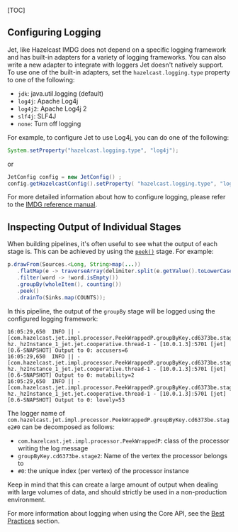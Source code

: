 [TOC]

## Configuring Logging

Jet, like Hazelcast IMDG does not depend on a specific logging framework
and has built-in adapters for a variety of logging frameworks. You can
also write a new adapter to integrate with loggers Jet doesn't natively
support. To use one of the built-in adapters, set the
`hazelcast.logging.type` property to one of the following:

* `jdk`: java.util.logging (default)
* `log4j`: Apache Log4j
* `log4j2`: Apache Log4j 2
* `slf4j`: SLF4J
* `none`: Turn off logging

For example, to configure Jet to use Log4j, you can do one of the following:

```java
System.setProperty("hazelcast.logging.type", "log4j");
```

or

```java
JetConfig config = new JetConfig() ;
config.getHazelcastConfig().setProperty( "hazelcast.logging.type", "log4j" );
```

For more detailed information about how to configure logging, please
refer to the
[IMDG reference manual](http://docs.hazelcast.org/docs/3.9/manual/html-single/index.html#logging-configuration).

## Inspecting Output of Individual Stages

When building pipelines, it's often useful to see what the  output of
each stage is. This can be achieved by using the
[`peek()`](http://docs.hazelcast.org/docs/jet/0.5/javadoc/com/hazelcast/jet/ComputeStage.html#peek--)
stage. For example:

```java
p.drawFrom(Sources.<Long, String>map(...))
   .flatMap(e -> traverseArray(delimiter.split(e.getValue().toLowerCase())))
   .filter(word -> !word.isEmpty())
   .groupBy(wholeItem(), counting())
   .peek()
   .drainTo(Sinks.map(COUNTS));
```

In this pipeline, the output of the `groupBy` stage will be logged using
the configured logging framework:

```
16:05:29,650  INFO || - [com.hazelcast.jet.impl.processor.PeekWrappedP.groupByKey.cd6373be.stage2#0] hz._hzInstance_1_jet.jet.cooperative.thread-1 - [10.0.1.3]:5701 [jet] [0.6-SNAPSHOT] Output to 0: accusers=6
16:05:29,650  INFO || - [com.hazelcast.jet.impl.processor.PeekWrappedP.groupByKey.cd6373be.stage2#0] hz._hzInstance_1_jet.jet.cooperative.thread-1 - [10.0.1.3]:5701 [jet] [0.6-SNAPSHOT] Output to 0: mutability=2
16:05:29,650  INFO || - [com.hazelcast.jet.impl.processor.PeekWrappedP.groupByKey.cd6373be.stage2#0] hz._hzInstance_1_jet.jet.cooperative.thread-1 - [10.0.1.3]:5701 [jet] [0.6-SNAPSHOT] Output to 0: lovely=53
```

The logger name of
`com.hazelcast.jet.impl.processor.PeekWrappedP.groupByKey.cd6373be.stage2#0`
can be decomposed as follows:

* `com.hazelcast.jet.impl.processor.PeekWrappedP`: class of the processor
writing the log message
* `groupByKey.cd6373be.stage2`: Name of the vertex the processor belongs
to
* `#0`: the unique index (per vertex) of the processor instance

Keep in mind that this can create a large amount of output when dealing
with large volumes of data, and should strictly be used in a
non-production environment.

For more information about logging when using the Core API, see the
[Best Practices](Expert_Zone_--_The_Core_API/Best_Practices#page_Inspecting+Processor+Input+and+Output)
section.
